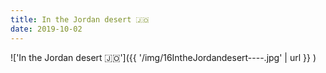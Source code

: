 ```yaml
---
title: In the Jordan desert 🇯🇴
date: 2019-10-02
---
```


!['In the Jordan desert 🇯🇴']({{ '/img/16IntheJordandesert----.jpg' | url }} )
<br>
